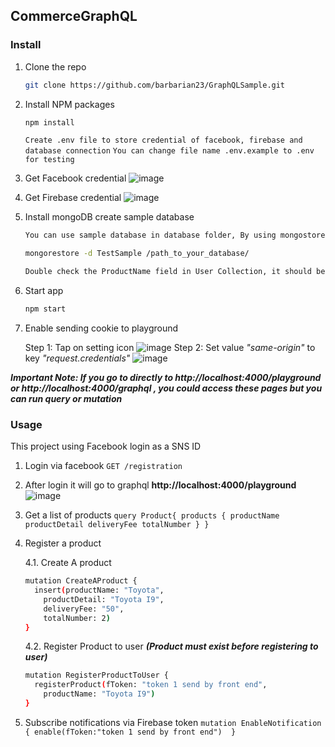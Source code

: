<!-- GETTING STARTED -->
## CommerceGraphQL


### Install


1. Clone the repo
   ```sh
   git clone https://github.com/barbarian23/GraphQLSample.git
   ```
2. Install NPM packages
   ```sh
   npm install
   ```
	 `Create .env file to store credential of facebook, firebase and database connection`
	 `You can change file name .env.example to .env for testing`
3. Get Facebook credential
![image](https://user-images.githubusercontent.com/48834179/145991344-4e6accd8-00ed-4830-8f8d-e933582bfaae.PNG)
4. Get Firebase credential
![image](https://user-images.githubusercontent.com/48834179/145991931-9b1f420a-4a0e-471b-9a42-7461349c2682.PNG)
5. Install mongoDB create sample database 
   ```sh
   You can use sample database in database folder, By using mongostore command
   ```
   ```sh
   mongorestore -d TestSample /path_to_your_database/
   ```
   ```sh
   Double check the ProductName field in User Collection, it should be an array.If not please change this field to Array
   ```
6. Start app
     ```sh
   npm start
   ```
7. Enable sending cookie to playground 
	
	Step 1: Tap on setting icon
	![image](https://user-images.githubusercontent.com/48834179/146057680-3270c5ad-f236-4905-aaa6-e3b54d7bf8e5.PNG)
	Step 2: Set value *"same-origin"* to key *"request.credentials"*
	![image](https://user-images.githubusercontent.com/48834179/146057680-3270c5ad-f236-4905-aaa6-e3b54d7bf8e5.PNG)
	
***Important Note: If you go to directly to http://localhost:4000/playground or http://localhost:4000/graphql , you could access these pages but you can run query or mutation***

### Usage
This project using Facebook login as a SNS ID

1. Login via facebook
`GET /registration`
 
2. After login it will go to graphql **http://localhost:4000/playground**
![image](https://user-images.githubusercontent.com/48834179/146058475-32a86a1e-5a8c-4312-9d32-0459826c2604.PNG)
3. Get a list of products
`
query Product{
  products {
    productName
    productDetail
    deliveryFee
    totalNumber
  }
}
`

4. Register a product

	4.1. Create A product 
	```sh
	mutation CreateAProduct {
	  insert(productName: "Toyota",
	    productDetail: "Toyota I9", 
	    deliveryFee: "50", 
	    totalNumber: 2) 
	}
	```
	4.2. Register Product to user
	***(Product must exist before registering to user)***
	```sh
	mutation RegisterProductToUser {
	  registerProduct(fToken: "token 1 send by front end",
	    productName: "Toyota I9") 
	}
	```
5. Subscribe notifications via Firebase token
`
mutation EnableNotification {
  enable(fToken:"token 1 send by front end") 
}
`
